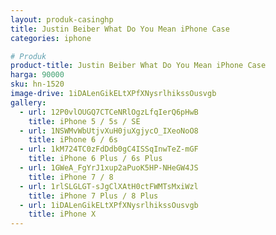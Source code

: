 ```yaml
---
layout: produk-casinghp
title: Justin Beiber What Do You Mean iPhone Case
categories: iphone

# Produk
product-title: Justin Beiber What Do You Mean iPhone Case
harga: 90000
sku: hn-1520
image-drive: 1iDALenGikELtXPfXNysrlhikssOusvgb
gallery:
  - url: 12P0vlOUGQ7CTCeNRlOgzLfqIerQ6pHwB
    title: iPhone 5 / 5s / SE
  - url: 1NSWMvWbUtjvXuH0juXgjycO_IXeoNoO8
    title: iPhone 6 / 6s
  - url: 1kM724TC0zFdDdb0gC4ISSqInwTeZ-mGF
    title: iPhone 6 Plus / 6s Plus
  - url: 1GWeA_FgYrJ1xup2aPuoK5HP-NHeGW4JS
    title: iPhone 7 / 8
  - url: 1rlSLGLGT-sJgClXAtH0ctFWMTsMxiWzl
    title: iPhone 7 Plus / 8 Plus
  - url: 1iDALenGikELtXPfXNysrlhikssOusvgb
    title: iPhone X
---
```

